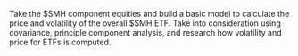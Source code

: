 Take the $SMH component equities and build a basic model to calculate the price and volatility of the overall $SMH ETF. Take into consideration using covariance, principle component analysis, and research how volatility and price for ETFs is computed.